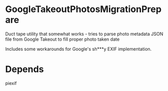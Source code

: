 # GoogleTakeoutPhotosMigrationPrepare

Duct tape utility that somewhat works - tries to parse photo metadata JSON file from Google Takeout to fill proper photo taken date

Includes some workarounds for Google's sh***y EXIF implementation.

# Depends
piexif
